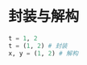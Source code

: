 # 封装与解构
``` python
t = 1, 2
t = (1, 2) # 封装
x, y = (1, 2) # 解构
```

<!--stackedit_data:
eyJoaXN0b3J5IjpbLTIzOTE0NjIyNF19
-->